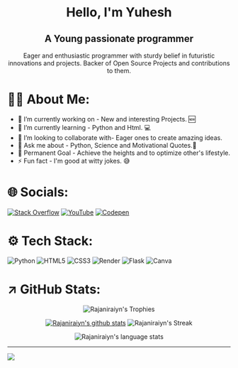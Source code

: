
<div align="center"> 
<h1> Hello, I'm Yuhesh</h1>
<h2>A Young passionate programmer</h2>
<p>Eager and enthusiastic programmer with sturdy belief in futuristic innovations and projects. Backer of Open Source Projects and contributions to them.</p>
</div>



# 🤘🏻 About Me:
- 🔭 I’m currently working on - New and interesting Projects. 🆕<br>
- 🌱 I’m currently learning - Python and Html. 💻<br>
- 👯 I’m looking to collaborate with- Eager ones to create amazing ideas.<br>
- 💬 Ask me about - Python, Science and Motivational Quotes.🔬<br>
- 🎯 Permanent Goal - Achieve the heights and to optimize other's lifestyle. <br>
- ⚡ Fun fact - I'm good at witty jokes. 😅


# 🌐 Socials:
[![Stack Overflow](https://img.shields.io/badge/-Stackoverflow-FE7A16?style=for-the-badge&logo=stack-overflow&logoColor=white)](https://stackoverflow.com/users/YuheshPandian) 
[![YouTube](https://img.shields.io/badge/YouTube-%23FF0000.svg?style=for-the-badge&logo=YouTube&logoColor=white)](https://youtube.com/@pandia'scoding) 
[![Codepen](https://img.shields.io/badge/Codepen-000000?style=for-the-badge&logo=codepen&logoColor=white)](https://codepen.io/Yuheshpandian) 

# ⚙️ Tech Stack:
![Python](https://img.shields.io/badge/python-3670A0?style=for-the-badge&logo=python&logoColor=ffdd54) ![HTML5](https://img.shields.io/badge/html5-%23E34F26.svg?style=for-the-badge&logo=html5&logoColor=white) ![CSS3](https://img.shields.io/badge/css3-%231572B6.svg?style=for-the-badge&logo=css3&logoColor=white) ![Render](https://img.shields.io/badge/Render-%46E3B7.svg?style=for-the-badge&logo=render&logoColor=white) ![Flask](https://img.shields.io/badge/flask-%23000.svg?style=for-the-badge&logo=flask&logoColor=white) ![Canva](https://img.shields.io/badge/Canva-%2300C4CC.svg?style=for-the-badge&logo=Canva&logoColor=white)

<h1>↗️ GitHub Stats:</h1>

  
<div align="center">

  ![Rajaniraiyn's Trophies](https://github-profile-trophy.vercel.app/?username=Yuheshpandian&rank=-B&column=-1&no-frame=true&margin-w=10&theme=radical)
  
  [![Rajaniraiyn's github stats](https://github-readme-stats.vercel.app/api?username=Yuheshpandian&show_icons=true&theme=radical&margin=false)](https://github.com/rajaniraiyn?tab=repositories)
  ![Rajaniraiyn's Streak](http://github-readme-streak-stats.herokuapp.com?user=Yuheshpandian&theme=radical&date_format=j%20M%5B%20Y%5D&border=FFFFFF&ring=4C8EDA&stroke=FFFFFF&dates=1D64D0)
  
  
  ![Rajaniraiyn's language stats](https://github-readme-stats.vercel.app/api/top-langs/?username=Yuheshpandian&theme=radical)
    
</div>


---

[![](https://visitcount.itsvg.in/api?id=Yuheshpandian&icon=0&color=6)](https://visitcount.itsvg.in)





